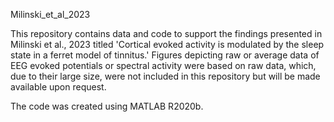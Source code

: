 Milinski_et_al_2023

This repository contains data and code to support the findings presented in Milinski et al., 2023 titled 'Cortical evoked activity is modulated by the sleep state in a ferret model of tinnitus.'
Figures depicting raw or average data of EEG evoked potentials or spectral activity were based on raw data, which, due to their large size, were not included in this repository but will be made available upon request.

The code was created using MATLAB R2020b.
